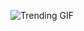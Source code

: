 ![Trending GIF](https://media0.giphy.com/media/v1.Y2lkPThiYjIxNzcybTl4am5iazZiOTRpcjdvNG9wZXF6enFvbTJnNzdnMm5jbHM1ZjJjYiZlcD12MV9naWZzX3NlYXJjaCZjdD1n/wQAbcl6iDnawokpLj9/giphy.gif)

